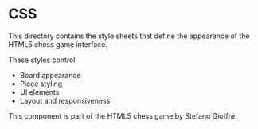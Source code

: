 # CSS

This directory contains the style sheets that define the appearance of the HTML5 chess game interface.

These styles control:
- Board appearance
- Piece styling
- UI elements
- Layout and responsiveness

This component is part of the HTML5 chess game by Stefano Gioffré.
